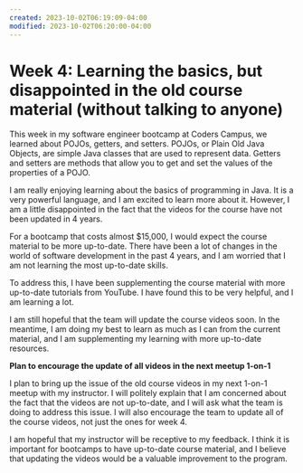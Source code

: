 ```yaml
---
created: 2023-10-02T06:19:09-04:00
modified: 2023-10-02T06:20:00-04:00
---
```


# **Week 4: Learning the basics, but disappointed in the old course material (without talking to anyone)**

This week in my software engineer bootcamp at Coders Campus, we learned about POJOs, getters, and setters. POJOs, or Plain Old Java Objects, are simple Java classes that are used to represent data. Getters and setters are methods that allow you to get and set the values of the properties of a POJO.

I am really enjoying learning about the basics of programming in Java. It is a very powerful language, and I am excited to learn more about it. However, I am a little disappointed in the fact that the videos for the course have not been updated in 4 years.

For a bootcamp that costs almost $15,000, I would expect the course material to be more up-to-date. There have been a lot of changes in the world of software development in the past 4 years, and I am worried that I am not learning the most up-to-date skills.

To address this, I have been supplementing the course material with more up-to-date tutorials from YouTube. I have found this to be very helpful, and I am learning a lot.

I am still hopeful that the team will update the course videos soon. In the meantime, I am doing my best to learn as much as I can from the current material, and I am supplementing my learning with more up-to-date resources.

**Plan to encourage the update of all videos in the next meetup 1-on-1**

I plan to bring up the issue of the old course videos in my next 1-on-1 meetup with my instructor. I will politely explain that I am concerned about the fact that the videos are not up-to-date, and I will ask what the team is doing to address this issue. I will also encourage the team to update all of the course videos, not just the ones for week 4.

I am hopeful that my instructor will be receptive to my feedback. I think it is important for bootcamps to have up-to-date course material, and I believe that updating the videos would be a valuable improvement to the program.
